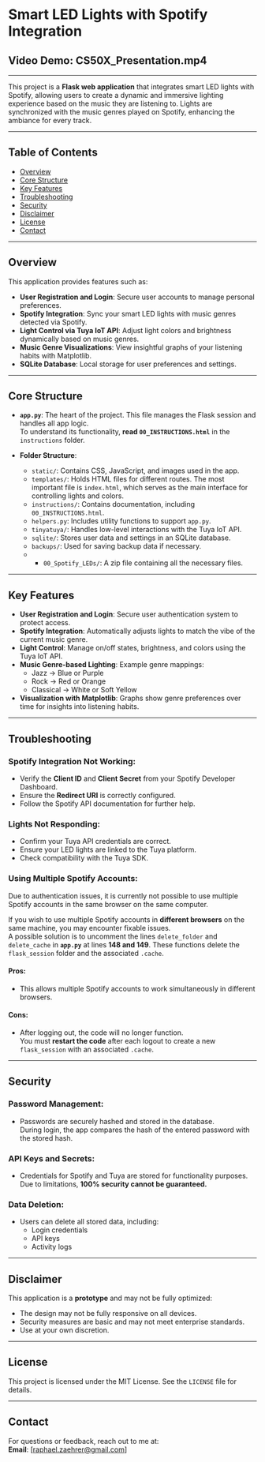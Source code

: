 # Smart LED Lights with Spotify Integration

## Video Demo: CS50X_Presentation.mp4

--- 

This project is a **Flask web application** that integrates smart LED lights with Spotify, allowing users to create a dynamic and immersive lighting experience based on the music they are listening to. Lights are synchronized with the music genres played on Spotify, enhancing the ambiance for every track.

---

## Table of Contents
- [Overview](#overview)
- [Core Structure](#core-structure)
- [Key Features](#key-features)
- [Troubleshooting](#troubleshooting)
- [Security](#security)
- [Disclaimer](#disclaimer)
- [License](#license)
- [Contact](#contact)

---

## Overview
This application provides features such as:
- **User Registration and Login**: Secure user accounts to manage personal preferences.
- **Spotify Integration**: Sync your smart LED lights with music genres detected via Spotify.
- **Light Control via Tuya IoT API**: Adjust light colors and brightness dynamically based on music genres.
- **Music Genre Visualizations**: View insightful graphs of your listening habits with Matplotlib.
- **SQLite Database**: Local storage for user preferences and settings.

---

## Core Structure
- **`app.py`**: The heart of the project. This file manages the Flask session and handles all app logic.  
   To understand its functionality, **read `00_INSTRUCTIONS.html`** in the `instructions` folder.
  
- **Folder Structure**:
  - `static/`: Contains CSS, JavaScript, and images used in the app.
  - `templates/`: Holds HTML files for different routes. The most important file is `index.html`, which serves as the main interface for controlling lights and colors.
  - `instructions/`: Contains documentation, including `00_INSTRUCTIONS.html`.
  - `helpers.py`: Includes utility functions to support `app.py`.
  - `tinyatuya/`: Handles low-level interactions with the Tuya IoT API.
  - `sqlite/`: Stores user data and settings in an SQLite database.
  - `backups/`: Used for saving backup data if necessary.
  - - `00_Spotify_LEDs/`: A zip file containing all the necessary files.

---

## Key Features
- **User Registration and Login**: Secure user authentication system to protect access.
- **Spotify Integration**: Automatically adjusts lights to match the vibe of the current music genre.
- **Light Control**: Manage on/off states, brightness, and colors using the Tuya IoT API.
- **Music Genre-based Lighting**: Example genre mappings:
  - Jazz → Blue or Purple
  - Rock → Red or Orange
  - Classical → White or Soft Yellow
- **Visualization with Matplotlib**: Graphs show genre preferences over time for insights into listening habits.

---

## Troubleshooting
### Spotify Integration Not Working:
- Verify the **Client ID** and **Client Secret** from your Spotify Developer Dashboard.
- Ensure the **Redirect URI** is correctly configured.
- Follow the Spotify API documentation for further help.

### Lights Not Responding:
- Confirm your Tuya API credentials are correct.
- Ensure your LED lights are linked to the Tuya platform.
- Check compatibility with the Tuya SDK.

### Using Multiple Spotify Accounts:
Due to authentication issues, it is currently not possible to use multiple Spotify accounts in the same browser on the same computer.

If you wish to use multiple Spotify accounts in **different browsers** on the same machine, you may encounter fixable issues.  
A possible solution is to uncomment the lines `delete_folder` and `delete_cache` in **`app.py`** at lines **148 and 149**. These functions delete the `flask_session` folder and the associated `.cache`.  

#### Pros:
- This allows multiple Spotify accounts to work simultaneously in different browsers.

#### Cons:
- After logging out, the code will no longer function.  
  You must **restart the code** after each logout to create a new `flask_session` with an associated `.cache`.

---

## Security
### Password Management:
- Passwords are securely hashed and stored in the database.  
  During login, the app compares the hash of the entered password with the stored hash.

### API Keys and Secrets:
- Credentials for Spotify and Tuya are stored for functionality purposes. Due to limitations, **100% security cannot be guaranteed.**

### Data Deletion:
- Users can delete all stored data, including:
  - Login credentials
  - API keys
  - Activity logs

---

## Disclaimer
This application is a **prototype** and may not be fully optimized:
- The design may not be fully responsive on all devices.
- Security measures are basic and may not meet enterprise standards.
- Use at your own discretion.

---

## License
This project is licensed under the MIT License. See the `LICENSE` file for details.

---

## Contact
For questions or feedback, reach out to me at:  
**Email**: [raphael.zaehrer@gmail.com]  
